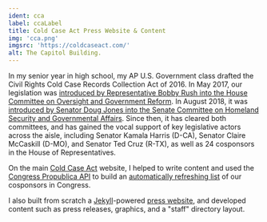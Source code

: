 ```yaml
---
ident: cca
label: ccaLabel
title: Cold Case Act Press Website & Content
img: 'cca.png'
imgsrc: 'https://coldcaseact.com/'
alt: The Capitol Building.
---
```


In my senior year in high school, my AP U.S. Government class drafted the Civil Rights Cold Case Records Collection Act of 2016. In May 2017, our legislation was [introduced by Representative Bobby Rush into the House Committee on Oversight and Government Reform](https://www.congress.gov/bill/115th-congress/house-bill/1272). In August 2018, it was [introduced by Senator Doug Jones into the Senate Committee on Homeland Security and Governmental Affairs](https://www.congress.gov/bill/115th-congress/senate-bill/3191). Since then, it has cleared both committees, and has gained the vocal support of key legislative actors across the aisle, including Senator Kamala Harris (D-CA), Senator Claire McCaskill (D-MO), and Senator Ted Cruz (R-TX), as well as 24 cosponsors in the House of Representatives.

On the main [Cold Case Act](https://www.coldcaseact.com/) website, I helped to write content and used the [Congress Propublica API](https://www.propublica.org/datastore/api/propublica-congress-api) to build an [automatically refreshing list](https://www.coldcaseact.com/#our-supporters) of our cosponsors in Congress.

I also built from scratch a [Jekyll](https://jekyllrb.com/)-powered [press website](https://press.coldcaseact.com/), and developed content such as press releases, graphics, and a "staff" directory layout.
